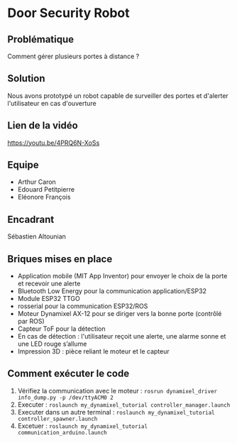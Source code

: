 # Door Security Robot
## Problématique
Comment gérer plusieurs portes à distance ?

## Solution
Nous avons prototypé un robot capable de surveiller des portes et d'alerter l'utilisateur en cas d'ouverture

## Lien de la vidéo
<https://youtu.be/4PRQ6N-XoSs>

## Equipe 
- Arthur Caron
- Edouard Petitpierre
- Eléonore François

## Encadrant
Sébastien Altounian

## Briques mises en place
- Application mobile (MIT App Inventor) pour envoyer le choix de la porte et recevoir une alerte
- Bluetooth Low Energy pour la communication application/ESP32
- Module ESP32 TTGO
- rosserial pour la communication ESP32/ROS
- Moteur Dynamixel AX-12 pour se diriger vers la bonne porte (contrôlé par ROS)
- Capteur ToF pour la détection
- En cas de détection : l'utilisateur reçoit une alerte, une alarme sonne et une LED rouge s’allume
- Impression 3D : pièce reliant le moteur et le capteur

## Comment exécuter le code
1. Vérifiez la communication avec le moteur : `rosrun dynamixel_driver info_dump.py -p /dev/ttyACM0 2`
2. Executer : `roslaunch my_dynamixel_tutorial controller_manager.launch`
3. Executer dans un autre terminal : `roslaunch my_dynamixel_tutorial controller_spawner.launch`
4. Excetuer : `roslaunch my_dynamixel_tutorial communication_arduino.launch`

